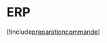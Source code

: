 # ERP

[!include[preparationcommande](erp.preparationcommande.autogen.md)]























































































